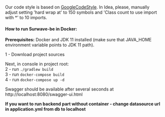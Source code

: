 Our code style is based on [GoogleCodeStyle](https://raw.githubusercontent.com/google/styleguide/gh-pages/intellij-java-google-style.xml).
In Idea, please, manually adjust setting 'hard wrap at' to 150 symbols and 'Class count to use import with *' to 10 imports.

#### How to run Surwave-be in Docker:

**Prerequisites:** Docker and JDK 11 installed (make sure that JAVA_HOME environment variable points to JDK 11 path).

1 - Download project sources

Next, in console in project root:<br/>
2 - run `./gradlew build`<br/>
3 - run `docker-compose build`<br/>
4 - run `docker-compose up -d`

Swagger should be available after several seconds at http://localhost:8080/swagger-ui.html

**If you want to run backend part without container - change datasource url in application.yml from db to localhost**
